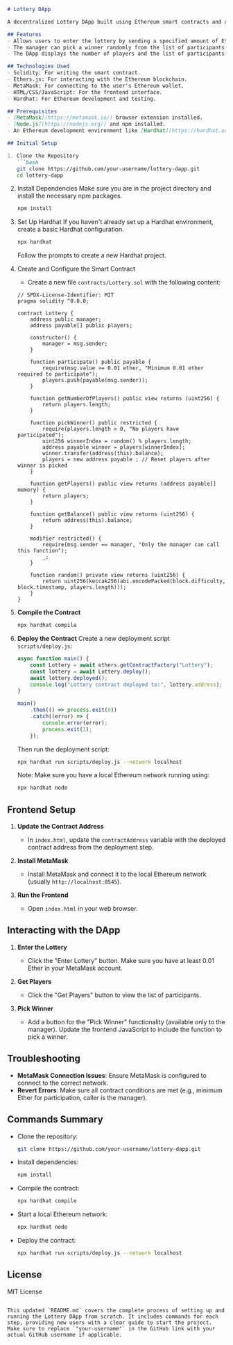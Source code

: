 ```markdown
# Lottery DApp

A decentralized Lottery DApp built using Ethereum smart contracts and a web-based frontend. Users can participate in the lottery by sending Ether and have a chance to win the entire balance when the manager picks a winner.

## Features
- Allows users to enter the lottery by sending a specified amount of Ether.
- The manager can pick a winner randomly from the list of participants.
- The DApp displays the number of players and the list of participants.

## Technologies Used
- Solidity: For writing the smart contract.
- Ethers.js: For interacting with the Ethereum blockchain.
- MetaMask: For connecting to the user's Ethereum wallet.
- HTML/CSS/JavaScript: For the frontend interface.
- Hardhat: For Ethereum development and testing.

## Prerequisites
- [MetaMask](https://metamask.io/) browser extension installed.
- [Node.js](https://nodejs.org/) and npm installed.
- An Ethereum development environment like [Hardhat](https://hardhat.org/).

## Initial Setup

1. Clone the Repository
   ```bash
   git clone https://github.com/your-username/lottery-dapp.git
   cd lottery-dapp
   ```

2. Install Dependencies
   Make sure you are in the project directory and install the necessary npm packages.
   ```bash
   npm install
   ```

3. Set Up Hardhat
   If you haven't already set up a Hardhat environment, create a basic Hardhat configuration.
   ```bash
   npx hardhat
   ```
   Follow the prompts to create a new Hardhat project.

4. Create and Configure the Smart Contract

   - Create a new file `contracts/Lottery.sol` with the following content:

   ```solidity
   // SPDX-License-Identifier: MIT
   pragma solidity ^0.8.0;

   contract Lottery {
       address public manager;
       address payable[] public players;

       constructor() {
           manager = msg.sender;
       }

       function participate() public payable {
           require(msg.value >= 0.01 ether, "Minimum 0.01 ether required to participate");
           players.push(payable(msg.sender));
       }

       function getNumberOfPlayers() public view returns (uint256) {
           return players.length;
       }

       function pickWinner() public restricted {
           require(players.length > 0, "No players have participated");
           uint256 winnerIndex = random() % players.length;
           address payable winner = players[winnerIndex];
           winner.transfer(address(this).balance);
           players = new address payable ; // Reset players after winner is picked
       }

       function getPlayers() public view returns (address payable[] memory) {
           return players;
       }

       function getBalance() public view returns (uint256) {
           return address(this).balance;
       }

       modifier restricted() {
           require(msg.sender == manager, "Only the manager can call this function");
           _;
       }

       function random() private view returns (uint256) {
           return uint256(keccak256(abi.encodePacked(block.difficulty, block.timestamp, players.length)));
       }
   }
   ```

5. **Compile the Contract**
   ```bash
   npx hardhat compile
   ```

6. **Deploy the Contract**
   Create a new deployment script `scripts/deploy.js`:
   ```javascript
   async function main() {
       const Lottery = await ethers.getContractFactory("Lottery");
       const lottery = await Lottery.deploy();
       await lottery.deployed();
       console.log("Lottery contract deployed to:", lottery.address);
   }

   main()
       .then(() => process.exit(0))
       .catch((error) => {
           console.error(error);
           process.exit(1);
       });
   ```

   Then run the deployment script:
   ```bash
   npx hardhat run scripts/deploy.js --network localhost
   ```

   Note: Make sure you have a local Ethereum network running using:
   ```bash
   npx hardhat node
   ```

## Frontend Setup

1. **Update the Contract Address**
   - In `index.html`, update the `contractAddress` variable with the deployed contract address from the deployment step.

2. **Install MetaMask**
   - Install MetaMask and connect it to the local Ethereum network (usually `http://localhost:8545`).

3. **Run the Frontend**
   - Open `index.html` in your web browser.

## Interacting with the DApp

1. **Enter the Lottery**
   - Click the "Enter Lottery" button. Make sure you have at least 0.01 Ether in your MetaMask account.
   
2. **Get Players**
   - Click the "Get Players" button to view the list of participants.

3. **Pick Winner**
   - Add a button for the "Pick Winner" functionality (available only to the manager). Update the frontend JavaScript to include the function to pick a winner.

## Troubleshooting

- **MetaMask Connection Issues**: Ensure MetaMask is configured to connect to the correct network.
- **Revert Errors**: Make sure all contract conditions are met (e.g., minimum Ether for participation, caller is the manager).

## Commands Summary
- Clone the repository:
  ```bash
  git clone https://github.com/your-username/lottery-dapp.git
  ```
- Install dependencies:
  ```bash
  npm install
  ```
- Compile the contract:
  ```bash
  npx hardhat compile
  ```
- Start a local Ethereum network:
  ```bash
  npx hardhat node
  ```
- Deploy the contract:
  ```bash
  npx hardhat run scripts/deploy.js --network localhost
  ```

## License
MIT License
```

This updated `README.md` covers the complete process of setting up and running the Lottery DApp from scratch. It includes commands for each step, providing new users with a clear guide to start the project. Make sure to replace `"your-username"` in the GitHub link with your actual GitHub username if applicable.